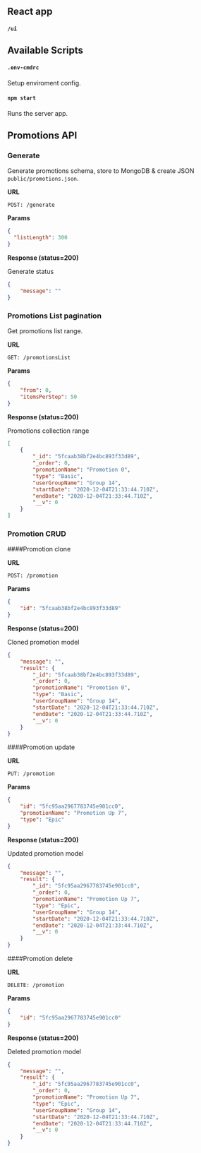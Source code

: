 ## React app

#### `/ui`


## Available Scripts

#### `.env-cmdrc` 

Setup enviroment config.

#### `npm start`

Runs the server app.

## Promotions API

### Generate

Generate promotions schema, store to MongoDB & create JSON `public/promotions.json`.

**URL**

`POST: /generate`

**Params**

```JSON
{
  "listLength": 300
}
```

**Response (status=200)**

Generate status

```JSON
{
    "message": "" 
}
```


### Promotions List pagination

Get promotions list range.

**URL**

`GET: /promotionsList`

**Params**

```JSON
{
    "from": 0,
    "itemsPerStep": 50
}
```

**Response (status=200)**

Promotions collection range

```JSON
[
    {
        "_id": "5fcaab38bf2e4bc893f33d89",
        "_order": 0,
        "promotionName": "Promotion 0",
        "type": "Basic",
        "userGroupName": "Group 14",
        "startDate": "2020-12-04T21:33:44.710Z",
        "endDate": "2020-12-04T21:33:44.710Z",
        "__v": 0
    }
]
```

### Promotion CRUD

####Promotion clone

**URL**

`POST: /promotion`

**Params**

```JSON
{
    "id": "5fcaab38bf2e4bc893f33d89"
}
```

**Response (status=200)**

Cloned promotion model

```JSON
{
    "message": "",
    "result": {
        "_id": "5fcaab38bf2e4bc893f33d89",
        "_order": 0,
        "promotionName": "Promotion 0",
        "type": "Basic",
        "userGroupName": "Group 14",
        "startDate": "2020-12-04T21:33:44.710Z",
        "endDate": "2020-12-04T21:33:44.710Z",
        "__v": 0
    }
}
```

####Promotion update

**URL**

`PUT: /promotion`

**Params**

```JSON
{
    "id": "5fc95aa2967783745e901cc0",
    "promotionName": "Promotion Up 7",
    "type": "Epic"
}
```

**Response (status=200)**

Updated promotion model

```JSON
{
    "message": "",
    "result": {
        "_id": "5fc95aa2967783745e901cc0",
        "_order": 0,
        "promotionName": "Promotion Up 7",
        "type": "Epic",
        "userGroupName": "Group 14",
        "startDate": "2020-12-04T21:33:44.710Z",
        "endDate": "2020-12-04T21:33:44.710Z",
        "__v": 0
    }
}
```

####Promotion delete

**URL**

`DELETE: /promotion`

**Params**

```JSON
{
    "id": "5fc95aa2967783745e901cc0"
}
```

**Response (status=200)**

Deleted promotion model

```JSON
{
    "message": "",
    "result": {
        "_id": "5fc95aa2967783745e901cc0",
        "_order": 0,
        "promotionName": "Promotion Up 7",
        "type": "Epic",
        "userGroupName": "Group 14",
        "startDate": "2020-12-04T21:33:44.710Z",
        "endDate": "2020-12-04T21:33:44.710Z",
        "__v": 0
    }
}
```



